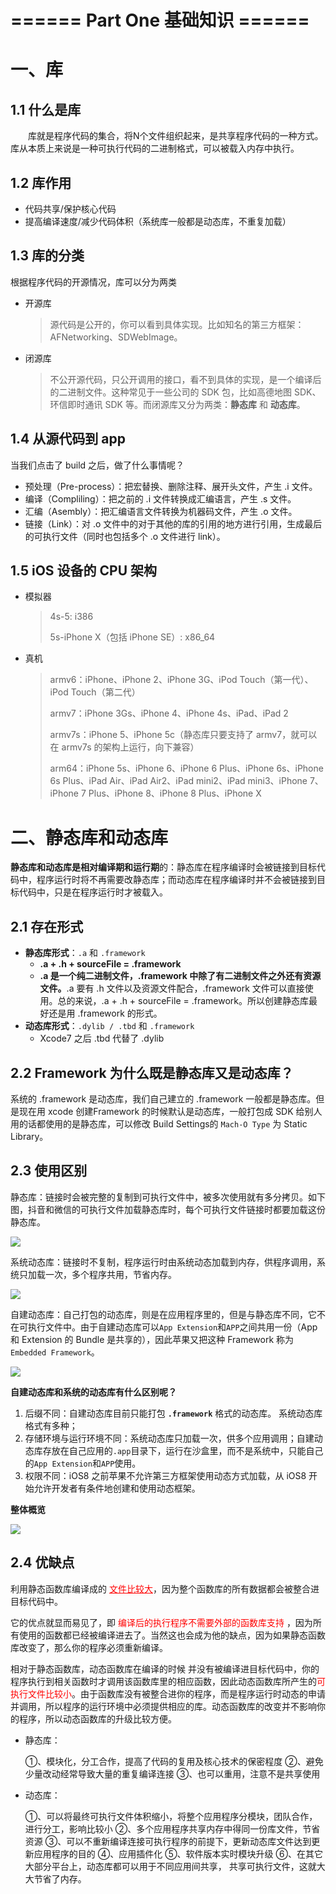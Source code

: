 # ====== Part One 基础知识 ======



# 一、库

## 1.1 什么是库

　　库就是程序代码的集合，将N个文件组织起来，是共享程序代码的一种方式。库从本质上来说是一种可执行代码的二进制格式，可以被载入内存中执行。



## 1.2 库作用

- 代码共享/保护核心代码
- 提高编译速度/减少代码体积（系统库一般都是动态库，不重复加载）



## 1.3 库的分类

根据程序代码的开源情况，库可以分为两类

- 开源库

    > 源代码是公开的，你可以看到具体实现。比如知名的第三方框架：AFNetworking、SDWebImage。

- 闭源库

    > 不公开源代码，只公开调用的接口，看不到具体的实现，是一个编译后的二进制文件。这种常见于一些公司的 SDK 包，比如高德地图 SDK、环信即时通讯 SDK 等。而闭源库又分为两类：**静态库** 和 **动态库**。




## 1.4 从源代码到 app

当我们点击了 build 之后，做了什么事情呢？

- 预处理（Pre-process）：把宏替换、删除注释、展开头文件，产生 .i 文件。
- 编译（Compliling）：把之前的 .i 文件转换成汇编语言，产生 .s 文件。
- 汇编（Asembly）：把汇编语言文件转换为机器码文件，产生 .o 文件。
- 链接（Link）：对 .o 文件中的对于其他的库的引用的地方进行引用，生成最后的可执行文件（同时也包括多个 .o 文件进行 link）。



## 1.5 iOS 设备的 CPU 架构

* 模拟器

    > 4s-5: i386 
    >
    > 5s-iPhone X（包括 iPhone SE）: x86_64

* 真机

    > armv6：iPhone、iPhone 2、iPhone 3G、iPod Touch（第一代）、iPod Touch（第二代） 
    >
    > armv7：iPhone 3Gs、iPhone 4、iPhone 4s、iPad、iPad 2 
    >
    > armv7s：iPhone 5、iPhone 5c（静态库只要支持了 armv7，就可以在 armv7s 的架构上运行，向下兼容） 
    >
    > arm64：iPhone 5s、iPhone 6、iPhone 6 Plus、iPhone 6s、iPhone 6s Plus、iPad Air、iPad Air2、iPad mini2、iPad mini3、iPhone 7、iPhone 7 Plus、iPhone 8、iPhone 8 Plus、iPhone X



# 二、静态库和动态库

**静态库和动态库是相对编译期和运行期**的：静态库在程序编译时会被链接到目标代码中，程序运行时将不再需要改静态库；而动态库在程序编译时并不会被链接到目标代码中，只是在程序运行时才被载入。



## 2.1 存在形式

- **静态库形式**：`.a` 和 `.framework`
    - **.a + .h + sourceFile = .framework**
    - **.a 是一个纯二进制文件，.framework 中除了有二进制文件之外还有资源文件。**.a 要有 .h 文件以及资源文件配合，.framework 文件可以直接使用。总的来说，.a + .h + sourceFile = .framework。所以创建静态库最好还是用 .framework 的形式。
- **动态库形式**：`.dylib / .tbd`  和 `.framework`
    - Xcode7 之后 .tbd 代替了 .dylib



## 2.2 Framework 为什么既是静态库又是动态库？

系统的 .framework 是动态库，我们自己建立的 .framework 一般都是静态库。但是现在用 xcode 创建Framework 的时候默认是动态库，一般打包成 SDK 给别人用的话都使用的是静态库，可以修改 Build Settings的 `Mach-O Type` 为 Static Library。



## 2.3 使用区别

静态库：链接时会被完整的复制到可执行文件中，被多次使用就有多分拷贝。如下图，抖音和微信的可执行文件加载静态库时，每个可执行文件链接时都要加载这份静态库。

![](./media_Framework/001.png)

系统动态库：链接时不复制，程序运行时由系统动态加载到内存，供程序调用，系统只加载一次，多个程序共用，节省内存。

![](./media_Framework/002.png)

自建动态库：自己打包的动态库，则是在应用程序里的，但是与静态库不同，它不在可执行文件中。由于自建动态库可以`App Extension`和`APP`之间共用一份（App 和 Extension 的 Bundle 是共享的），因此苹果又把这种 Framework 称为 `Embedded Framework`。

![](./media_Framework/003.png)

**自建动态库和系统的动态库有什么区别呢？**

1. 后缀不同：自建动态库目前只能打包 **`.framework`** 格式的动态库。 系统动态库格式有多种；
2. 存储环境与运行环境不同：系统动态库只加载一次，供多个应用调用；自建动态库存放在自己应用的`.app`目录下，运行在沙盒里，而不是系统中，只能自己的`App Extension`和`APP`使用。
3. 权限不同：iOS8 之前苹果不允许第三方框架使用动态方式加载，从 iOS8 开始允许开发者有条件地创建和使用动态框架。



**整体概览**

![](./media_Framework/004.png)



## 2.4 优缺点

利用静态函数库编译成的 <font color=red><u>文件比较大</u></font>，因为整个函数库的所有数据都会被整合进目标代码中。

它的优点就显而易见了，即 <font color=red>编译后的执行程序不需要外部的函数库支持</font> ，因为所有使用的函数都已经被编译进去了。当然这也会成为他的缺点，因为如果静态函数库改变了，那么你的程序必须重新编译。

相对于静态函数库，动态函数库在编译的时候 并没有被编译进目标代码中，你的程序执行到相关函数时才调用该函数库里的相应函数，因此动态函数库所产生的<font color=red>可执行文件比较小</font>。由于函数库没有被整合进你的程序，而是程序运行时动态的申请并调用，所以程序的运行环境中必须提供相应的库。动态函数库的改变并不影响你的程序，所以动态函数库的升级比较方便。

- 静态库：

    ①、模块化，分工合作，提高了代码的复用及核心技术的保密程度
    ②、避免少量改动经常导致大量的重复编译连接
    ③、也可以重用，注意不是共享使用

- 动态库：

    ①、可以将最终可执行文件体积缩小，将整个应用程序分模块，团队合作，进行分工，影响比较小
    ②、多个应用程序共享内存中得同一份库文件，节省资源
    ③、可以不重新编译连接可执行程序的前提下，更新动态库文件达到更新应用程序的目的
    ④、应用插件化
    ⑤、软件版本实时模块升级
    ⑥、在其它大部分平台上，动态库都可以用于不同应用间共享， 共享可执行文件，这就大大节省了内存。

